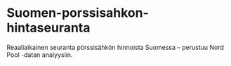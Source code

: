 # Suomen-porssisahkon-hintaseuranta
Reaaliaikainen seuranta pörssisähkön hinnoista Suomessa – perustuu Nord Pool -datan analyysiin.
